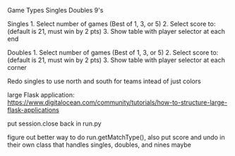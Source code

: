 Game Types
	Singles
	Doubles
	9's

Singles
	1. Select number of games (Best of 1, 3, or 5)
	2. Select score to: (default is 21, must win by 2 pts)
	3. Show table with player selector at each end

Doubles
	1. Select number of games (Best of 1, 3, or 5)
	2. Select score to: (default is 21, must win by 2 pts)
	3. Show table with player selector at each corner

Redo singles to use north and south for teams intead of just colors

large Flask application: https://www.digitalocean.com/community/tutorials/how-to-structure-large-flask-applications

put session.close back in run.py

figure out better way to do run.getMatchType(), also put score and undo in their own class that handles singles, doubles, and nines maybe